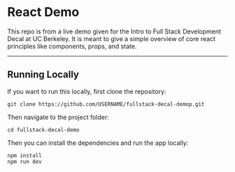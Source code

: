 # React Demo
This repo is from a live demo given for the Intro to Full Stack Development Decal at UC Berkeley. It is meant to give a simple overview of core react principles like components, props, and state.
___
## Running Locally
If you want to run this locally, first clone the repository:
```
git clone https://github.com/USERNAME/fullstack-decal-demop.git
```
Then navigate to the project folder:
```
cd fullstack-decal-demo
```
Then you can install the dependencies and run the app locally:
```
npm install
npm run dev
```
